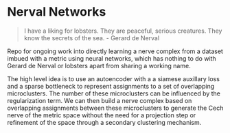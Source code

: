 # Nerval Networks

>  I have a liking for lobsters. They are peaceful, serious creatures. They know the secrets of the sea. - Gerard de Nerval

Repo for ongoing work into directly learning a nerve complex from a dataset imbued with a metric using neural networks, which has nothing to do with Gerard de Nerval or lobsters apart from sharing a working name. 

The high level idea is to use an autoencoder with a a siamese auxillary loss and a sparse bottleneck to represent assignments to a set of overlapping microclusters. The number of these microclusters can be influenced by the regularization term. We can then build a nerve complex based on overlapping assignments between these microclusters to generate the Cech nerve of the metric space without the need for a projection step or refinement of the space through a secondary clustering mechanism. 
